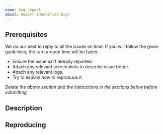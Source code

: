 ```yaml
---
name: Bug report
about: Report identified bugs
---
```


<!-- CLICK "Preview" FOR INSTRUCTIONS IN A MORE READABLE FORMAT -->

## Prerequisites

We do our best to reply to all the issues on time. If you will follow the given guidelines, the turn around time will be faster.

- Ensure the issue isn't already reported.
- Attach any relevant screenshots to describe issue better.
- Attach any relevant logs.
- Try to explain how to reproduce it.

*Delete the above section and the instructions in the sections below before submitting*

## Description
<!-- Write description of issue in here -->

## Reproducing
<!-- How can it be reproduced -->
